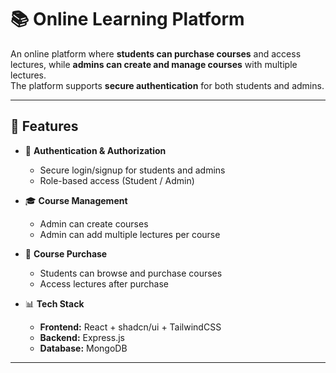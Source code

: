 # 📚 Online Learning Platform

An online platform where **students can purchase courses** and access lectures, while **admins can create and manage courses** with multiple lectures.  
The platform supports **secure authentication** for both students and admins.

---

## 🚀 Features

- 🔑 **Authentication & Authorization**
  - Secure login/signup for students and admins  
  - Role-based access (Student / Admin)  

- 🎓 **Course Management**
  - Admin can create courses  
  - Admin can add multiple lectures per course  

- 🛒 **Course Purchase**
  - Students can browse and purchase courses  
  - Access lectures after purchase  

- 📊 **Tech Stack**
  - **Frontend:** React + shadcn/ui + TailwindCSS  
  - **Backend:** Express.js  
  - **Database:** MongoDB  

---


